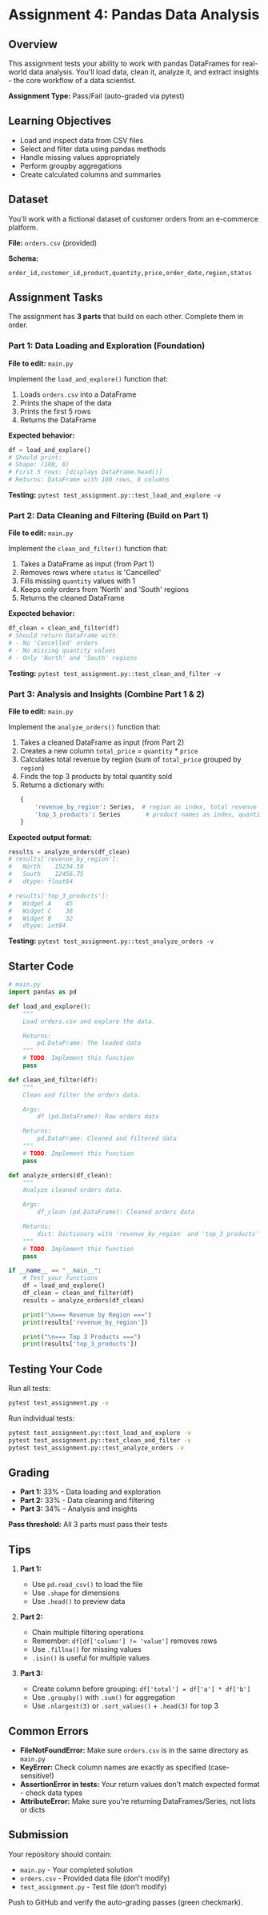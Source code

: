 # Assignment 4: Pandas Data Analysis

## Overview

This assignment tests your ability to work with pandas DataFrames for real-world data analysis. You'll load data, clean it, analyze it, and extract insights - the core workflow of a data scientist.

**Assignment Type:** Pass/Fail (auto-graded via pytest)

## Learning Objectives

- Load and inspect data from CSV files
- Select and filter data using pandas methods
- Handle missing values appropriately
- Perform groupby aggregations
- Create calculated columns and summaries

## Dataset

You'll work with a fictional dataset of customer orders from an e-commerce platform.

**File:** `orders.csv` (provided)

**Schema:**
```
order_id,customer_id,product,quantity,price,order_date,region,status
```

## Assignment Tasks

The assignment has **3 parts** that build on each other. Complete them in order.

### Part 1: Data Loading and Exploration (Foundation)

**File to edit:** `main.py`

Implement the `load_and_explore()` function that:

1. Loads `orders.csv` into a DataFrame
2. Prints the shape of the data
3. Prints the first 5 rows
4. Returns the DataFrame

**Expected behavior:**
```python
df = load_and_explore()
# Should print:
# Shape: (100, 8)
# First 5 rows: [displays DataFrame.head()]
# Returns: DataFrame with 100 rows, 8 columns
```

**Testing:** `pytest test_assignment.py::test_load_and_explore -v`

### Part 2: Data Cleaning and Filtering (Build on Part 1)

**File to edit:** `main.py`

Implement the `clean_and_filter()` function that:

1. Takes a DataFrame as input (from Part 1)
2. Removes rows where `status` is 'Cancelled'
3. Fills missing `quantity` values with 1
4. Keeps only orders from 'North' and 'South' regions
5. Returns the cleaned DataFrame

**Expected behavior:**
```python
df_clean = clean_and_filter(df)
# Should return DataFrame with:
# - No 'Cancelled' orders
# - No missing quantity values
# - Only 'North' and 'South' regions
```

**Testing:** `pytest test_assignment.py::test_clean_and_filter -v`

### Part 3: Analysis and Insights (Combine Part 1 & 2)

**File to edit:** `main.py`

Implement the `analyze_orders()` function that:

1. Takes a cleaned DataFrame as input (from Part 2)
2. Creates a new column `total_price` = `quantity` * `price`
3. Calculates total revenue by region (sum of `total_price` grouped by `region`)
4. Finds the top 3 products by total quantity sold
5. Returns a dictionary with:
   ```python
   {
       'revenue_by_region': Series,  # region as index, total revenue as values
       'top_3_products': Series       # product names as index, quantities as values
   }
   ```

**Expected output format:**
```python
results = analyze_orders(df_clean)
# results['revenue_by_region']:
#   North    15234.50
#   South    12456.75
#   dtype: float64

# results['top_3_products']:
#   Widget A    45
#   Widget C    38
#   Widget B    32
#   dtype: int64
```

**Testing:** `pytest test_assignment.py::test_analyze_orders -v`

## Starter Code

```python
# main.py
import pandas as pd

def load_and_explore():
    """
    Load orders.csv and explore the data.

    Returns:
        pd.DataFrame: The loaded data
    """
    # TODO: Implement this function
    pass

def clean_and_filter(df):
    """
    Clean and filter the orders data.

    Args:
        df (pd.DataFrame): Raw orders data

    Returns:
        pd.DataFrame: Cleaned and filtered data
    """
    # TODO: Implement this function
    pass

def analyze_orders(df_clean):
    """
    Analyze cleaned orders data.

    Args:
        df_clean (pd.DataFrame): Cleaned orders data

    Returns:
        dict: Dictionary with 'revenue_by_region' and 'top_3_products' Series
    """
    # TODO: Implement this function
    pass

if __name__ == "__main__":
    # Test your functions
    df = load_and_explore()
    df_clean = clean_and_filter(df)
    results = analyze_orders(df_clean)

    print("\n=== Revenue by Region ===")
    print(results['revenue_by_region'])

    print("\n=== Top 3 Products ===")
    print(results['top_3_products'])
```

## Testing Your Code

Run all tests:
```bash
pytest test_assignment.py -v
```

Run individual tests:
```bash
pytest test_assignment.py::test_load_and_explore -v
pytest test_assignment.py::test_clean_and_filter -v
pytest test_assignment.py::test_analyze_orders -v
```

## Grading

- **Part 1:** 33% - Data loading and exploration
- **Part 2:** 33% - Data cleaning and filtering
- **Part 3:** 34% - Analysis and insights

**Pass threshold:** All 3 parts must pass their tests

## Tips

1. **Part 1:**
   - Use `pd.read_csv()` to load the file
   - Use `.shape` for dimensions
   - Use `.head()` to preview data

2. **Part 2:**
   - Chain multiple filtering operations
   - Remember: `df[df['column'] != 'value']` removes rows
   - Use `.fillna()` for missing values
   - `.isin()` is useful for multiple values

3. **Part 3:**
   - Create column before grouping: `df['total'] = df['a'] * df['b']`
   - Use `.groupby()` with `.sum()` for aggregation
   - Use `.nlargest(3)` or `.sort_values()` + `.head(3)` for top 3

## Common Errors

- **FileNotFoundError:** Make sure `orders.csv` is in the same directory as `main.py`
- **KeyError:** Check column names are exactly as specified (case-sensitive!)
- **AssertionError in tests:** Your return values don't match expected format - check data types
- **AttributeError:** Make sure you're returning DataFrames/Series, not lists or dicts

## Submission

Your repository should contain:
- `main.py` - Your completed solution
- `orders.csv` - Provided data file (don't modify)
- `test_assignment.py` - Test file (don't modify)

Push to GitHub and verify the auto-grading passes (green checkmark).
